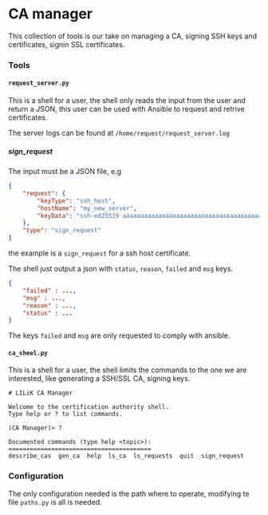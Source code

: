 CA manager
==========

This collection of tools is our take on managing a CA, signing SSH keys and certificates, signin SSL certificates.

### Tools

#### `request_server.py`

This is a shell for a user, the shell only reads the input from the user and return a JSON, this user can be used with Ansible to request and retrive certificates.

The server logs can be found at `/home/request/request_server.log`

##### sign_request

The input must be a JSON file, e.g

```JSON
{
	"request": {
		"keyType": "ssh_host",
		"hostName": "my_new_server",
		"keyData": "ssh-ed25519 aaaaaaaaaaaaaaaaaaaaaaaaaaaaaaaaaaaaaaaaaaaaaaaaaaaaaaaaaaaaaaaaaaaa root@my_new_server"
	},
	"type": "sign_request"
}
```

the example is a `sign_request` for a ssh host certificate.

The shell just output a json with `status`, `reason`, `failed` and `msg` keys.

```JSON
{
	"failed" : ...,
	"msg" : ...,
	"reason" : ...,
	"status" : ...
}
```

The keys `failed` and `msg` are only requested to comply with ansible.

#### `ca_sheel.py`

This is a shell for a user, the shell limits the commands to the one we are interested, like generating a SSH/SSL CA, signing keys.

```
# LILiK CA Manager

Welcome to the certification authority shell.
Type help or ? to list commands.
	    
(CA Manager)> ?

Documented commands (type help <topic>):
========================================
describe_cas  gen_ca  help  ls_ca  ls_requests  quit  sign_request
```

### Configuration

The only configuration needed is the path where to operate, modifying te file `paths.py` is all is needed.
